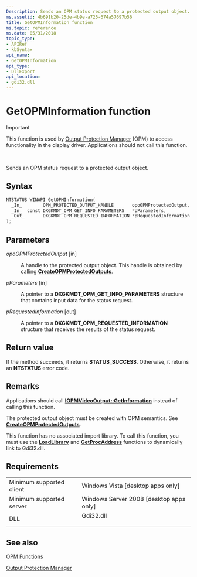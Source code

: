 ```yaml
---
Description: Sends an OPM status request to a protected output object.
ms.assetid: 4b691b20-25de-4b9e-a725-674a57697b56
title: GetOPMInformation function
ms.topic: reference
ms.date: 05/31/2018
topic_type: 
- APIRef
- kbSyntax
api_name: 
- GetOPMInformation
api_type: 
- DllExport
api_location: 
- gdi32.dll
---
```


# GetOPMInformation function

> [!IMPORTANT]
> This function is used by [Output Protection Manager](output-protection-manager.md) (OPM) to access functionality in the display driver. Applications should not call this function.

 

Sends an OPM status request to a protected output object.

## Syntax


```C++
NTSTATUS WINAPI GetOPMInformation(
  _In_        OPM_PROTECTED_OUTPUT_HANDLE       opoOPMProtectedOutput,
  _In_  const DXGKMDT_OPM_GET_INFO_PARAMETERS   *pParameters,
  _Out_       DXGKMDT_OPM_REQUESTED_INFORMATION *pRequestedInformation
);
```



## Parameters

<dl> <dt>

*opoOPMProtectedOutput* \[in\]
</dt> <dd>

A handle to the protected output object. This handle is obtained by calling [**CreateOPMProtectedOutputs**](createopmprotectedoutputs.md).

</dd> <dt>

*pParameters* \[in\]
</dt> <dd>

A pointer to a **DXGKMDT\_OPM\_GET\_INFO\_PARAMETERS** structure that contains input data for the status request.

</dd> <dt>

*pRequestedInformation* \[out\]
</dt> <dd>

A pointer to a **DXGKMDT\_OPM\_REQUESTED\_INFORMATION** structure that receives the results of the status request.

</dd> </dl>

## Return value

If the method succeeds, it returns **STATUS\_SUCCESS**. Otherwise, it returns an **NTSTATUS** error code.

## Remarks

Applications should call [**IOPMVideoOutput::GetInformation**](/windows/desktop/api/opmapi/nf-opmapi-iopmvideooutput-getinformation) instead of calling this function.

The protected output object must be created with OPM semantics. See [**CreateOPMProtectedOutputs**](createopmprotectedoutputs.md).

This function has no associated import library. To call this function, you must use the [**LoadLibrary**](/windows/win32/api/libloaderapi/nf-libloaderapi-loadlibrarya) and [**GetProcAddress**](/windows/win32/api/libloaderapi/nf-libloaderapi-getprocaddress) functions to dynamically link to Gdi32.dll.

## Requirements



|                                     |                                                                                      |
|-------------------------------------|--------------------------------------------------------------------------------------|
| Minimum supported client<br/> | Windows Vista \[desktop apps only\]<br/>                                       |
| Minimum supported server<br/> | Windows Server 2008 \[desktop apps only\]<br/>                                 |
| DLL<br/>                      | <dl> <dt>Gdi32.dll</dt> </dl> |



## See also

<dl> <dt>

[OPM Functions](opm-functions.md)
</dt> <dt>

[Output Protection Manager](output-protection-manager.md)
</dt> </dl>

 

 